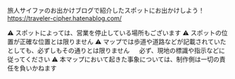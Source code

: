 旅人サイファのお出かけブログで紹介したスポットにお出かけしよう！
https://traveler-cipher.hatenablog.com/

⚠️ スポットによっては、営業を停止している場所もございます
⚠️ スポットの位置が正確な位置とは限りません
⚠️ マップでは歩道や道路などが記載されていたとしても、必ずしもその通りとは限りません
　 必ず、現地の標識や指示などに従ってください
⚠️ 本マップにおいて起きた事象については、制作側は一切の責任を負いかねます
